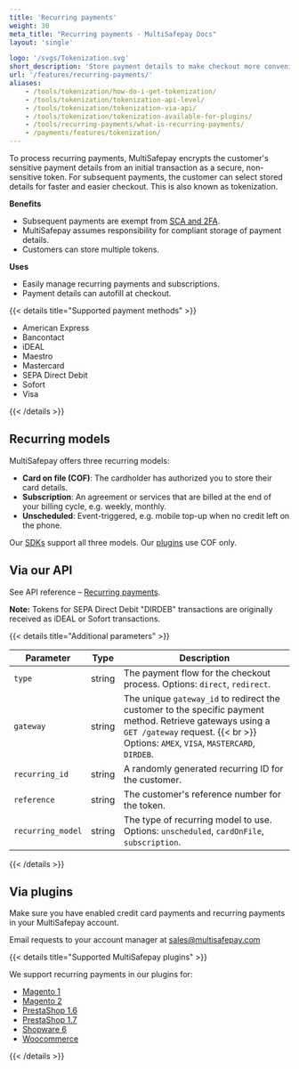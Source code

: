 ```yaml
---
title: 'Recurring payments'
weight: 30
meta_title: "Recurring payments - MultiSafepay Docs"
layout: 'single'

logo: '/svgs/Tokenization.svg'
short_description: 'Store payment details to make checkout more convenient.'
url: '/features/recurring-payments/'
aliases: 
    - /tools/tokenization/how-do-i-get-tokenization/
    - /tools/tokenization/tokenization-api-level/
    - /tools/tokenization/tokenization-via-api/
    - /tools/tokenization/tokenization-available-for-plugins/
    - /tools/recurring-payments/what-is-recurring-payments/
    - /payments/features/tokenization/
---
```


To process recurring payments, MultiSafepay encrypts the customer's sensitive payment details from an initial transaction as a secure, non-sensitive token. For subsequent payments, the customer can select stored details for faster and easier checkout. This is also known as tokenization. 

**Benefits**

- Subsequent payments are exempt from [SCA and 2FA](/payment-regulations/sca/).
- MultiSafepay assumes responsibility for compliant storage of payment details. 
- Customers can store multiple tokens.

**Uses** 

- Easily manage recurring payments and subscriptions. 
- Payment details can autofill at checkout.

{{< details title="Supported payment methods" >}}

- American Express
- Bancontact
- iDEAL
- Maestro
- Mastercard
- SEPA Direct Debit
- Sofort
- Visa

{{< /details >}}

## Recurring models
MultiSafepay offers three recurring models:

- **Card on file (COF)**: The cardholder has authorized you to store their card details.
- **Subscription**: An agreement or services that are billed at the end of your billing cycle, e.g. weekly, monthly.
- **Unscheduled**: Event-triggered, e.g. mobile top-up when no credit left on the phone.

Our [SDKs](/developer/wrappers/) support all three models. Our [plugins](/payments/integrations/) use COF only. 

## Via our API
See API reference – [Recurring payments](/api/#recurring-payments-orders).

**Note:** Tokens for SEPA Direct Debit "DIRDEB" transactions are originally received as iDEAL or Sofort transactions. 

{{< details title="Additional parameters" >}}

| Parameter | Type | Description |
|---|---|---|
| `type` | string | The payment flow for the checkout process. Options: `direct`, `redirect`. |
| `gateway` | string | The unique `gateway_id` to redirect the customer to the specific payment method. Retrieve gateways using a `GET /gateway` request. {{< br >}} Options: `AMEX`, `VISA`, `MASTERCARD`, `DIRDEB`. |
| `recurring_id` | string | A randomly generated recurring ID for the customer. |
| `reference` | string | The customer's reference number for the token. |
| `recurring_model` | string | The type of recurring model to use. Options: `unscheduled`, `cardOnFile`, `subscription`.  |

{{< /details >}}

## Via plugins

Make sure you have enabled credit card payments and recurring payments in your MultiSafepay account.

Email requests to your account manager at <sales@multisafepay.com>

{{< details title="Supported MultiSafepay plugins" >}}

We support recurring payments in our plugins for:

- [Magento 1](/payments/integrations/ecommerce-platforms/magento1)
- [Magento 2](/payments/integrations/ecommerce-platforms/magento2)
- [PrestaShop 1.6](/payments/integrations/ecommerce-platforms/prestashop-1-6)
- [PrestaShop 1.7](/payments/integrations/ecommerce-platforms/prestashop-1-7)
- [Shopware 6](/payments/integrations/ecommerce-platforms/shopware6) 
- [Woocommerce](/payments/integrations/ecommerce-platforms/woocommerce/) 

{{< /details >}}

